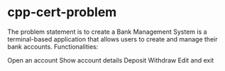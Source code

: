 # cpp-cert-problem

The problem statement is to create a Bank Management System is a terminal-based application that allows users to create and manage their bank accounts.
Functionalities:

Open an account
Show account details
Deposit
Withdraw
Edit and exit
